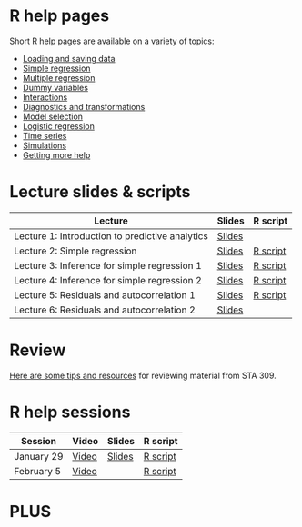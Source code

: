 # R help pages

Short R help pages are available on a variety of topics:

* [Loading and saving data](info-pages/loading-and-saving-data.md)
* [Simple regression](info-pages/simple-regression.md)
* [Multiple regression](info-pages/multiple-regression-basics.md)
* [Dummy variables](info-pages/dummy-variables.md)
* [Interactions](info-pages/interactions.md)
* [Diagnostics and transformations](info-pages/diagnostics-and-transformations.md)
* [Model selection](info-pages/model-selection.md)
* [Logistic regression](info-pages/logistic-regression.md)
* [Time series](info-pages/time-series.md)
* [Simulations](info-pages/simulations.md)
* [Getting more help](info-pages/getting-more-help.md)

# Lecture slides & scripts

| Lecture | Slides | R script |
| ------- | ------ | -------- |
| Lecture 1: Introduction to predictive analytics | [Slides](slides/lecture-01/lecture-01.pdf) | |
| Lecture 2: Simple regression | [Slides](slides/lecture-02/lecture-02.pdf) | [R script](lecture-scripts/lecture-02.R) |
| Lecture 3: Inference for simple regression 1 | [Slides](slides/lecture-03/lecture-03.pdf) | [R script](lecture-scripts/lecture-03.R)|
| Lecture 4: Inference for simple regression 2 | [Slides](slides/lecture-04/lecture-04.pdf) | [R script](lecture-scripts/lecture-04.R) |
| Lecture 5: Residuals and autocorrelation 1 | [Slides](slides/lecture-05/lecture-05.pdf) | [R script](lecture-scripts/lecture-05.R) |
| Lecture 6: Residuals and autocorrelation 2 | [Slides](slides/lecture-06/lecture-06.pdf) |  |

# Review

[Here are some tips and resources](review.md) for reviewing material from STA 309.

# R help sessions

| Session | Video | Slides | R script |
| ------- | ----- | ------ | -------- |
| January 29 | [Video](https://www.youtube.com/watch?feature=youtu.be&v=hndsRNwqUXM&app=desktop) | [Slides](help-session-slides/session-01.pdf) | [R script](help-session-scripts/session-01.R)
| February 5 | [Video](https://www.youtube.com/watch?v=7w38e3gE8zE) | | [R script](help-session-scripts/session-02.R)

# PLUS

